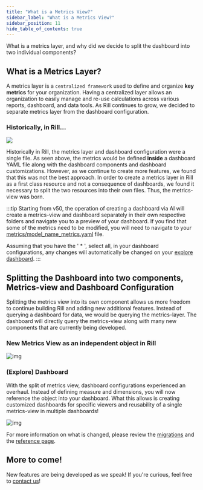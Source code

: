```yaml
---
title: "What is a Metrics View?"
sidebar_label: "What is a Metrics View?"
sidebar_position: 11
hide_table_of_contents: true
---
```


What is a metrics layer, and why did we decide to split the dashboard into two individual components? 


## What is a Metrics Layer?

A metrics layer is a `centralized framework` used to define and organize **key metrics** for your organization. Having a centralized layer allows an organization to easily manage and re-use calculations across various reports, dashboard, and data tools. As Rill continues to grow, we decided to separate metrics layer from the dashboard configuration.


### Historically, in Rill...
<img src = '/img/concepts/metrics-view/old-dashboard.png' class='rounded-gif' />
<br />

Historically in Rill, the metrics layer and dashboard configuration were a single file. As seen above, the metrics would be defined **inside** a dashboard YAML file along with the dashboard components and dashboard customizations. However, as we continue to create more features, we found that this was not the best approach. In order to create a metrics layer in Rill as a first class resource and not a consequence of dashboards, we found it necessary to split the two resources into their own files. Thus, the metrics-view was born.

:::tip
Starting from v50, the operation of creating a dashboard via AI will create a metrics-view and dashboard separately in their own respective folders and navigate you to a preview of your dashboard. If you find that some of the metrics need to be modified, you will need to navigate to your [metrics/model_name_metrics.yaml](/build/metrics-view/) file. 


Assuming that you have the ' * ', select all, in your dashboard configurations, any changes will automatically be changed on your [explore dashboard](/build/dashboards/).
:::

## Splitting the Dashboard into two components, Metrics-view and Dashboard Configuration
Splitting the metrics view into its own component allows us more freedom to continue building Rill and adding new additional features. Instead of querying a dashboard for data, we would be querying the metrics-layer. The dashboard will directly query the metrics-view along with many new components that are currently being developed.

### New Metrics View as an independent object in Rill 

![img](/img/concepts/metrics-view/metrics-view-components.png)

### (Explore) Dashboard

With the split of metrics view, dashboard configurations experienced an overhaul. Instead of defining measure and dimensions, you will now reference the object into your dashboard. What this allows is creating customized dashboards for specific viewers and reusability of a single metrics-view in multiple dashboards!

![img](/img/concepts/metrics-view/explore-dashboard.png)

For more information on what is changed, please review the [migrations](/manage/migration) and the [reference page](/reference/project-files/explore-dashboards).

## More to come!

New features are being developed as we speak! If you're curious, feel free to [contact us](/contact)! 